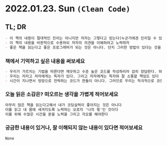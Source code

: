# 2022.01.23. Sun `(Clean Code)`

## TL; DR

```markdown
- 이 책의 내용이 절대적인 진리는 아니지만 저자는 그렇다고 믿는다(누군가에겐 진리일 수 있으므로)
- 이 책의 내용을 비판적으로 수용하되 저자의 의견을 이해하려고 노력하자
- 좋은 책을 읽는다고 좋은 프로그래머가 되는 것은 아니다. 단지 그러한 방법이 있다는 것을 인지할게 되는 것일 뿐
```

### 책에서 기억하고 싶은 내용을 써보세요

```markdown
- 우리가 가르치는 기법을 따른다면 깨끗하고 수준 높은 코드를 작성하리라 감히 장담한다. 하지만 우리 생각이 절대적으로 '옳다'라는 단정은 금물이다
- 우리는 저자고 저자에게는 독자가 있다. 그리고 저자에게는 독자와 잘 소통할 책임도 있다
- 시간이 지나면서 엉망으로 전락하는 코드가 한둘이 아니다. 그러므로 우리는 적극적으로 코드의 퇴보를 막아야 한다
```

### 오늘 읽은 소감은? 떠오르는 생각을 가볍게 적어보세요

```markdown
아무리 많은 책을 읽는다고해서 내가 코딩실력이 좋아지는 것은 아니다
이를 읽고 내 몸에 새겨지도록 노력하는 오로지 '나의 몫'인 것이다
이를 위해 수많은 시간을 쏟을 노력을 그리고 각오를 해야한다
```

### 궁금한 내용이 있거나, 잘 이해되지 않는 내용이 있다면 적어보세요

```markdown
None
```
